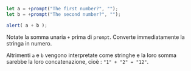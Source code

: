 

```js run demo
let a = +prompt("The first number?", "");
let b = +prompt("The second number?", "");

alert( a + b );
```

Notate la somma unaria `+` prima di `prompt`. Converte immediatamente la stringa in numero.

Altrimenti `a` e `b` vengono interpretate come stringhe e la loro somma sarebbe la loro concatenazione, cioè : `"1" + "2" = "12"`.